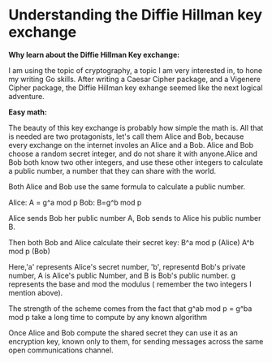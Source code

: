 # Understanding the Diffie Hillman key exchange

**Why learn about the Diffie Hillman Key exchange:**

I am using the topic of cryptography, a topic I am very interested in, to hone my writing Go skills. After writing a Caesar Cipher package, and a Vigenere Cipher package, the Diffie Hillman key exhange seemed like the next logical adventure.

**Easy math:**

The beauty of this key exchange is probably how simple the math is. All that is needed are two protagonists, let's call them Alice and Bob, because every exchange on the internet involes an Alice and a Bob.
Alice and Bob choose a random secret integer, and do not share it with anyone.Alice and Bob both know two other integers, and use these other integers to calculate a public number, a number that they can share with the world.

Both Alice and Bob use the same formula to calculate a public number.

Alice: A = g^a mod p
Bob: B=g^b mod p

Alice sends Bob her public number A, Bob sends to Alice his public number B.

Then both Bob and Alice calculate their secret key:
B^a mod p (Alice)
A^b mod p (Bob)

Here,'a' represents Alice's secret number, 'b', representd Bob's private number, A is Alice's public Number, and B is Bob's public number. g represents the base and mod the modulus ( remember the two integers I mention above).

The strength of the scheme comes from the fact that g^ab mod p = g^ba mod p take a long time to compute by any known algorithm

Once Alice and Bob compute the shared secret they can use it as an encryption key, known only to them, for sending messages across the same open communications channel.
